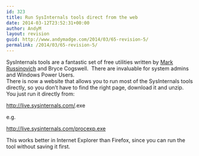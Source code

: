 ```yaml
---
id: 323
title: Run SysInternals tools direct from the web
date: 2014-03-12T23:52:31+00:00
author: AndyM
layout: revision
guid: http://www.andymadge.com/2014/03/65-revision-5/
permalink: /2014/03/65-revision-5/
---
```

SysInternals tools are a fantastic set of free utilities written by <a id="ctl00_mainContentContainer_ctl03" onclick="javascript:Track('ctl00_mainContentContainer_ctl00|ctl00_mainContentContainer_ctl03',this);" href="http://blogs.technet.com/markrussinovich/about.aspx">Mark Russinovich</a> and Bryce Cogswell.  There are invaluable for system admins and Windows Power Users.  
There is now a website that allows you to run most of the SysInternals tools directly, so you don&#8217;t have to find the right page, download it and unzip.  You just run it directly from:

http://live.sysinternals.com/<tool>.exe

e.g.

<a href="http://live.sysinternals.com/procexp.exe" target="_blank">http://live.sysinternals.com/procexp.exe</a>

This works better in Internet Explorer than Firefox, since you can run the tool without saving it first.